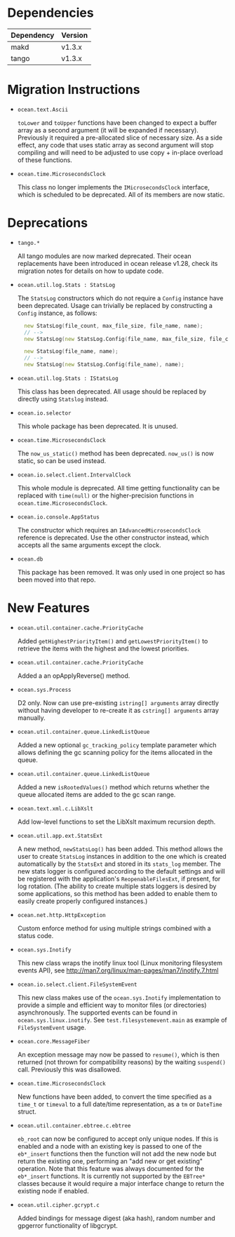 Dependencies
============

Dependency | Version
-----------|---------
makd       | v1.3.x
tango      | v1.3.x

Migration Instructions
======================

* `ocean.text.Ascii`

  `toLower` and `toUpper` functions have been changed to expect a buffer 
  array as a second argument (it will be expanded if necessary). Previously
  it required a pre-allocated slice of necessary size. As a side effect,
  any code that uses static array as second argument will stop compiling and
  will need to be adjusted to use copy + in-place overload of these functions.

* `ocean.time.MicrosecondsClock`

  This class no longer implements the `IMicrosecondsClock` interface, which is
  scheduled to be deprecated. All of its members are now static.

Deprecations
============

* `tango.*`

  All tango modules are now marked deprecated. Their ocean replacements have
  been introduced in ocean release v1.28, check its migration notes for details
  on how to update code.

* `ocean.util.log.Stats : StatsLog`

  The `StatsLog` constructors which do not require a `Config` instance have been
  deprecated. Usage can trivially be replaced by constructing a `Config`
  instance, as follows:

  ```D
    new StatsLog(file_count, max_file_size, file_name, name);
    // -->
    new StatsLog(new StatsLog.Config(file_name, max_file_size, file_count), name);

    new StatsLog(file_name, name);
    // -->
    new StatsLog(new StatsLog.Config(file_name), name);
  ```

* `ocean.util.log.Stats : IStatsLog`

  This class has been deprecated. All usage should be replaced by directly using
  `Statslog` instead.

* `ocean.io.selector`

  This whole package has been deprecated. It is unused.

* `ocean.time.MicrosecondsClock`

  The `now_us_static()` method has been deprecated. `now_us()` is now static, so
  can be used instead.

* `ocean.io.select.client.IntervalClock`

  This whole module is deprecated. All time getting functionality can be
  replaced with `time(null)` or the higher-precision functions in
  `ocean.time.MicrosecondsClock`.

* `ocean.io.console.AppStatus`

  The constructor which requires an `IAdvancedMicrosecondsClock` reference is
  deprecated. Use the other constructor instead, which accepts all the same
  arguments except the clock.

* `ocean.db`

  This package has been removed. It was only used in one project so has been
  moved into that repo.

New Features
============

* `ocean.util.container.cache.PriorityCache`

  Added `getHighestPriorityItem()` and `getLowestPriorityItem()` to retrieve
  the items with the highest and the lowest priorities.

* `ocean.util.container.cache.PriorityCache`

  Added a an opApplyReverse() method.

* `ocean.sys.Process`

  D2 only. Now can use pre-existing `istring[] arguments` array directly without
  having developer to re-create it as `cstring[] arguments` array manually. 

* `ocean.util.container.queue.LinkedListQueue`

  Added a new optional `gc_tracking_policy` template parameter which allows
  defining the gc scanning policy for the items allocated in the queue.

* `ocean.util.container.queue.LinkedListQueue`

  Added a new `isRootedValues()` method which returns whether the queue
  allocated items are added to the gc scan range.

* `ocean.text.xml.c.LibXslt`

  Add low-level functions to set the LibXslt maximum recursion depth.

* `ocean.util.app.ext.StatsExt`

  A new method, `newStatsLog()` has been added. This method allows the user to
  create `StatsLog` instances in addition to the one which is created
  automatically by the `StatsExt` and stored in its `stats_log` member. The new
  stats logger is configured according to the default settings and will be
  registered with the application's `ReopenableFilesExt`, if present, for log
  rotation. (The ability to create multiple stats loggers is desired by some
  applications, so this method has been added to enable them to easily create
  properly configured instances.)

* `ocean.net.http.HttpException`

  Custom enforce method for using multiple strings combined with a status code.

* `ocean.sys.Inotify`

  This new class wraps the inotify linux tool (Linux monitoring filesystem
  events API), see http://man7.org/linux/man-pages/man7/inotify.7.html

* `ocean.io.select.client.FileSystemEvent`

  This new class makes use of the `ocean.sys.Inotify` implementation to
  provide a simple and efficient way to monitor files (or directories)
  asynchronously. The supported events can be found in `ocean.sys.linux.inotify`.
  See `test.filesystemevent.main` as example of `FileSystemEvent` usage.

* `ocean.core.MessageFiber`

  An exception message may now be passed to `resume()`, which is then returned
  (not thrown for compatibility reasons) by the waiting `suspend()` call.
  Previously this was disallowed.

* `ocean.time.MicrosecondsClock`

  New functions have been added, to convert the time specified as a `time_t` or
  `timeval` to a full date/time representation, as a `tm` or `DateTime` struct.

* `ocean.util.container.ebtree.c.ebtree`

  `eb_root` can now be configured to accept only unique nodes. If this is
  enabled and a node with an existing key is passed to one of the `eb*_insert`
  functions then the function will not add the new node but return the existing
  one, performing an "add new or get existing" operation.
  Note that this feature was always documented for the `eb*_insert` functions.
  It is currently not supported by the `EBTree*` classes because it would
  require a major interface change to return the existing node if enabled.

* `ocean.util.cipher.gcrypt.c`

  Added bindings for message digest (aka hash), random number and gpgerror
  functionality of libgcrypt.
